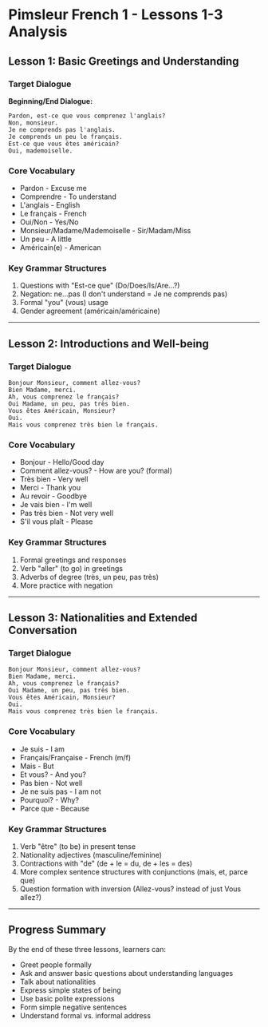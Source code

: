 <!-- markdownlint-disable MD024 -->
# Pimsleur French 1 - Lessons 1-3 Analysis

## Lesson 1: Basic Greetings and Understanding

### Target Dialogue

**Beginning/End Dialogue:**

```french
Pardon, est-ce que vous comprenez l'anglais?
Non, monsieur.
Je ne comprends pas l'anglais.
Je comprends un peu le français.
Est-ce que vous êtes américain?
Oui, mademoiselle.
```

### Core Vocabulary

- Pardon - Excuse me
- Comprendre - To understand
- L'anglais - English
- Le français - French
- Oui/Non - Yes/No
- Monsieur/Madame/Mademoiselle - Sir/Madam/Miss
- Un peu - A little
- Américain(e) - American

### Key Grammar Structures

1. Questions with "Est-ce que" (Do/Does/Is/Are...?)
2. Negation: ne...pas (I don't understand = Je ne comprends pas)
3. Formal "you" (vous) usage
4. Gender agreement (américain/américaine)

---

## Lesson 2: Introductions and Well-being

### Target Dialogue

```french
Bonjour Monsieur, comment allez-vous?
Bien Madame, merci.
Ah, vous comprenez le français?
Oui Madame, un peu, pas très bien.
Vous êtes Américain, Monsieur?
Oui.
Mais vous comprenez très bien le français.
```

### Core Vocabulary

- Bonjour - Hello/Good day
- Comment allez-vous? - How are you? (formal)
- Très bien - Very well
- Merci - Thank you
- Au revoir - Goodbye
- Je vais bien - I'm well
- Pas très bien - Not very well
- S'il vous plaît - Please

### Key Grammar Structures

1. Formal greetings and responses
2. Verb "aller" (to go) in greetings
3. Adverbs of degree (très, un peu, pas très)
4. More practice with negation

---

## Lesson 3: Nationalities and Extended Conversation

### Target Dialogue

```french
Bonjour Monsieur, comment allez-vous?
Bien Madame, merci.
Ah, vous comprenez le français?
Oui Madame, un peu, pas très bien.
Vous êtes Américain, Monsieur?
Oui.
Mais vous comprenez très bien le français.
```

### Core Vocabulary

- Je suis - I am
- Français/Française - French (m/f)
- Mais - But
- Et vous? - And you?
- Pas bien - Not well
- Je ne suis pas - I am not
- Pourquoi? - Why?
- Parce que - Because

### Key Grammar Structures

1. Verb "être" (to be) in present tense
2. Nationality adjectives (masculine/feminine)
3. Contractions with "de" (de + le = du, de + les = des)
4. More complex sentence structures with conjunctions (mais, et, parce que)
5. Question formation with inversion (Allez-vous? instead of just Vous allez?)

---

## Progress Summary

By the end of these three lessons, learners can:

- Greet people formally
- Ask and answer basic questions about understanding languages
- Talk about nationalities
- Express simple states of being
- Use basic polite expressions
- Form simple negative sentences
- Understand formal vs. informal address
